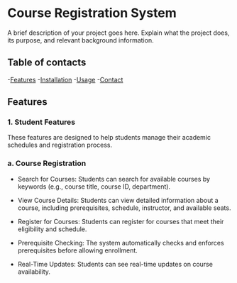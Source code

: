 # Course Registration System

A brief description of your project goes here. Explain what the project does, its purpose, and relevant background information.

## Table of contacts

-[Features](#features)
-[Installation](#installation)
-[Usage](#Usage)
-[Contact](#Contact)

## Features

### 1. Student Features

These features are designed to help students manage their academic schedules and registration process.

### a. Course Registration

* Search for Courses: Students can search for available courses by keywords (e.g., course title, course ID, department).

* View Course Details: Students can view detailed information about a course, including prerequisites, schedule, instructor, and available seats.

* Register for Courses: Students can register for courses that meet their eligibility and schedule.

* Prerequisite Checking: The system automatically checks and enforces prerequisites before allowing enrollment.

* Real-Time Updates: Students can see real-time updates on course availability.

